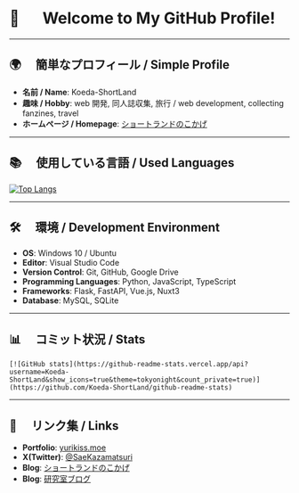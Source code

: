 # 👋 　 Welcome to My GitHub Profile!

---

## 🌍 　簡単なプロフィール / Simple Profile

-   **名前 / Name**: Koeda-ShortLand
-   **趣味 / Hobby**: web 開発, 同人誌収集, 旅行 / web development, collecting fanzines, travel
-   **ホームページ / Homepage**: [ショートランドのこかげ](https://sae-chan.net/)

---

## 📚 　使用している言語 / Used Languages

[![Top Langs](https://github-readme-stats.vercel.app/api/top-langs/?username=Koeda-ShortLand&layout=compact)](https://github.com/Koeda-ShortLand/github-readme-stats)

---

## 🛠️ 　環境 / Development Environment

-   **OS**: Windows 10 / Ubuntu
-   **Editor**: Visual Studio Code
-   **Version Control**: Git, GitHub, Google Drive
-   **Programming Languages**: Python, JavaScript, TypeScript
-   **Frameworks**: Flask, FastAPI, Vue.js, Nuxt3
-   **Database**: MySQL, SQLite

---

## 📊 　コミット状況 / Stats

    [![GitHub stats](https://github-readme-stats.vercel.app/api?username=Koeda-ShortLand&show_icons=true&theme=tokyonight&count_private=true)](https://github.com/Koeda-ShortLand/github-readme-stats)

---

## 🔗 　リンク集 / Links

-   **Portfolio**: [yurikiss.moe](https://yurikiss.moe/)
-   **X(Twitter)**: [@SaeKazamatsuri](https://x.com/SaeKazamatsuri)
-   **Blog**: [ショートランドのこかげ](https://sae-chan.net/)
-   **Blog**: [研究室ブログ](https://nksg.net/lab/blog/)
